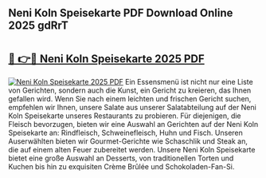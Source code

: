 ## Neni Koln Speisekarte PDF Download Online 2025 gdRrT

# <h2><a href="http://gc81vfs.nevu.top/?p=Neni+Koln+Speisekarte">🔗 👉🔴 Neni Koln Speisekarte 2025 PDF</a></h2>

[![Neni Koln Speisekarte 2025 PDF](https://i.imgur.com/dBaPXMq.png)](http://gc81vfs.nevu.top/?p=Neni+Koln+Speisekarte)
Ein Essensmenü ist nicht nur eine Liste von Gerichten, sondern auch die Kunst, ein Gericht zu kreieren, das Ihnen gefallen wird. Wenn Sie nach einem leichten und frischen Gericht suchen, empfehlen wir Ihnen, unsere Salate aus unserer Salatabteilung auf der Neni Koln Speisekarte unseres Restaurants zu probieren. Für diejenigen, die Fleisch bevorzugen, bieten wir eine Auswahl an Gerichten auf der Neni Koln Speisekarte an: Rindfleisch, Schweinefleisch, Huhn und Fisch. Unseren Auserwählten bieten wir Gourmet-Gerichte wie Schaschlik und Steak an, die auf einem alten Feuer zubereitet werden. Unsere Neni Koln Speisekarte bietet eine große Auswahl an Desserts, von traditionellen Torten und Kuchen bis hin zu exquisiten Crème Brûlée und Schokoladen-Fan-Si.
